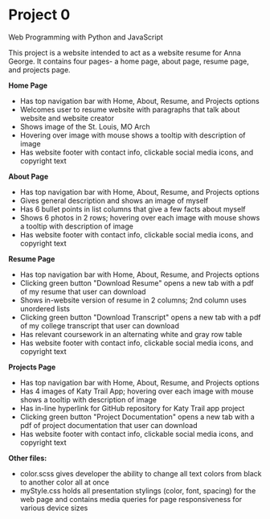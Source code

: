 # Project 0

Web Programming with Python and JavaScript

This project is a website intended to act as a website resume for Anna George. 
It contains four pages- a home page, about page, resume page, and projects page.  

**Home Page**
* Has top navigation bar with Home, About, Resume, and Projects options
* Welcomes user to resume website with paragraphs that talk about website and website creator 
* Shows image of the St. Louis, MO Arch
* Hovering over image with mouse shows a tooltip with description of image
* Has website footer with contact info, clickable social media icons, and copyright text 

**About Page**
* Has top navigation bar with Home, About, Resume, and Projects options
* Gives general description and shows an image of myself 
* Has 6 bullet points in list columns that give a few facts about myself
* Shows 6 photos in 2 rows; hovering over each image with mouse shows a tooltip with description of image
* Has website footer with contact info, clickable social media icons, and copyright text 

**Resume Page**
* Has top navigation bar with Home, About, Resume, and Projects options
* Clicking green button "Download Resume" opens a new tab with a pdf of my resume that user can download
* Shows in-website version of resume in 2 columns; 2nd column uses unordered lists
* Clicking green button "Download Transcript" opens a new tab with a pdf of my college transcript that user can download
* Has relevant coursework in an alternating white and gray row table
* Has website footer with contact info, clickable social media icons, and copyright text 

**Projects Page**
* Has top navigation bar with Home, About, Resume, and Projects options
* Has 4 images of Katy Trail App; hovering over each image with mouse shows a tooltip with description of image
* Has in-line hyperlink for GitHub repository for Katy Trail app project
* Clicking green button "Project Documentation" opens a new tab with a pdf of project documentation that user can download
* Has website footer with contact info, clickable social media icons, and copyright text 

**Other files:**
* color.scss gives developer the ability to change all text colors from black to another color all at once
* myStyle.css holds all presentation stylings (color, font, spacing) for the web page and contains media queries for page responsiveness for various device sizes

